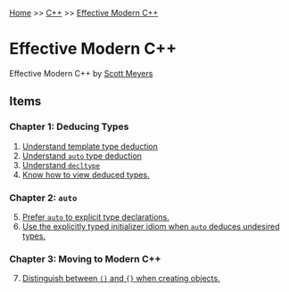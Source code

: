 [Home](../../README.md) >> [C++](../../README.md#c++) >> [Effective Modern C++](./README.md)

# Effective Modern C++

Effective Modern C++ by [Scott Meyers](https://www.aristeia.com/)

## Items

### Chapter 1: Deducing Types

1. [Understand template type deduction](items/item_1)
2. [Understand `auto` type deduction](items/item_2)
3. [Understand `decltype`](items/item_3)
4. [Know how to view deduced types.](items/item_4)

### Chapter 2: `auto`

5. [Prefer `auto` to explicit type declarations.](items/item_5)
6. [Use the explicitly typed initializer idiom when `auto` deduces undesired types.](items/item_6)

### Chapter 3: Moving to Modern C++

7. [Distinguish between `()` and `{}` when creating objects.](items/item_7)
